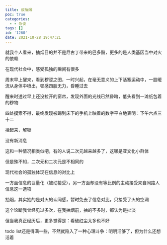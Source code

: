 ```yaml
---
title: 谈抽烟
poc: true
categories:
  - - 杂谈
tags: []
id: '1260'
date: 2021-10-28 19:47:21
---
```


就我个人看来，抽烟目的并不是尼古丁带来的巴多酚，更多的是人类基因当中对火的依赖

在现代社会中，感受孤独的瞬间有很多

周末早上醒来，看到秽涩之图，一时兴起，在毫无意义的上下活塞运动中，一股暖流从身体中喷出，顿感四肢无力，昏睡过去

醒来时透过早上还没拉开的窗帘，发现外面的光线已然昏暗，低头看到一滩纸包着的秽物

四处摸索不得，最终发现被踢到床下的手机上映着的数字平白地表明：下午六点三十二

拾起来，解锁

没有新消息

这和一种情况相类似吧，有的人说二次元越来越多了，这哪是亚文化小群体

但是殊不知，二次元和二次元是不相同的

现代社会的孤独体现在信息的对比上

一方面信息的巨量化（被动接受），另一方面却没有等比例的主动接受来自同路人信息这一选项

抽烟，其实抽的是对火的认同感，暂时免去了信息对比，只接受了火的空洞

这个论断我曾经见过多次，在我抽烟前，抽的不多时，都认为是扯淡

但当我真正经历后，更多觉得是：看破红尘太多也不好

todo list还是得满一些，不然就陷入了一种心理斗争：明明活够了，但为什么还想活着